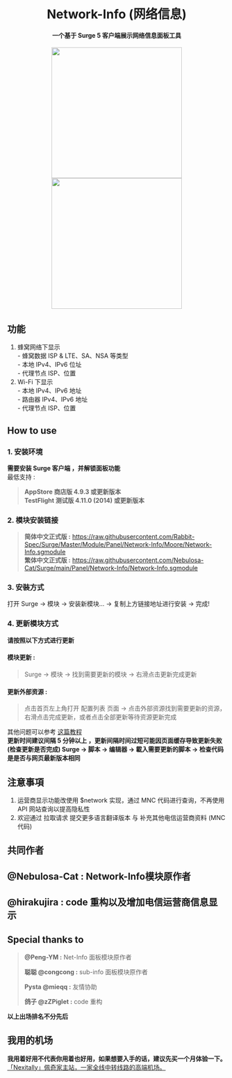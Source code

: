 <h1 align="center"> Network-Info (网络信息) </h1>

<h4 align="center"> 一个基于 Surge 5 客户端展示网络信息面板工具 </h4>

<p align="center">
<img src="https://raw.githubusercontent.com/Rabbit-Spec/Surge/Master/Module/Panel/Network-Info//img/cell.PNG" width="300"></img>
<img src="https://raw.githubusercontent.com/Rabbit-Spec/Surge/Master/Module/Panel/Network-Info//img/Wi-Fi.PNG" width="300"></img>
</p>

## 功能
1. 蜂窝网络下显示<br>- 蜂窝数据 ISP  & LTE、SA、NSA 等类型<br>- 本地 IPv4、IPv6 位址<br>- 代理节点 ISP、位置
2. Wi-Fi 下显示<br>- 本地 IPv4、IPv6 地址<br>- 路由器 IPv4、IPv6 地址<br>- 代理节点 ISP、位置

## How to use
### 1. 安装环境
**需要安装 Surge 客户端 ，并解锁面板功能**<br>
最低支持 :<br>
>**AppStore 商店版 4.9.3 或更新版本**<br>
>**TestFlight 测试版 4.11.0 (2014) 或更新版本**

### 2. 模块安装链接
> **简体中文正式版 :** https://raw.githubusercontent.com/Rabbit-Spec/Surge/Master/Module/Panel/Network-Info/Moore/Network-Info.sgmodule<br>
> **繁体中文正式版 :** https://raw.githubusercontent.com/Nebulosa-Cat/Surge/main/Panel/Network-Info/Network-Info.sgmodule<br>

### 3. 安裝方式
打开 Surge -> 模块 -> 安装新模块... -> 复制上方链接地址进行安装 -> 完成!

### 4. 更新模块方式
**请按照以下方式进行更新**<br>
#### 模块更新 : <br>
>Surge -> 模块 -> 找到需要更新的模块 -> 右滑点击更新完成更新<br>
#### 更新外部资源 : <br>
>点击首页左上角打开 配置列表 页面 -> 点击外部资源找到需要更新的资源，右滑点击完成更新，或者点击全部更新等待资源更新完成 <br>

其他问题可以参考 [这篇教程](https://www.jkg.tw/p3604/) <br>
**更新时间建议间隔 5 分钟以上 ，更新间隔时间过短可能因页面缓存导致更新失败<br>
(检查更新是否完成) Surge -> 脚本 -> 编辑器 -> 載入需要更新的脚本 -> 检查代码是是否与网页最新版本相同**


## 注意事項
1. 运营商显示功能改使用 $network 实现，通过 MNC 代码进行查询，不再使用 API 网站查询以提高隐私性
2. 欢迎通过 拉取请求 提交更多语言翻译版本 与 补充其他电信运营商资料 (MNC 代码)

## 共同作者
## **@Nebulosa-Cat :**  Network-Info模块原作者
## **@hirakujira :**  code 重构以及增加电信运营商信息显示

## Special thanks to
> **@Peng-YM :** Net-Info 面板模块原作者<br>
>
> **聪聪 @congcong :** sub-info 面板模块原作者<br>
> 
> **Pysta @mieqq :** 友情协助<br>
> 
> **鸽子 @zZPiglet :** code 重构 <br>

__以上出场排名不分先后__

## 我用的机场
**我用着好用不代表你用着也好用，如果想要入手的话，建议先买一个月体验一下。**<br>
[「Nexitally」佩奇家主站，一家全线中转线路的高端机场。](https://naixii.com/signupbyemail.aspx?MemberCode=0b532ff85dda43e595fb1ae17843ae6d20211110231626) <br>
